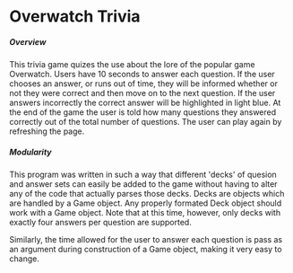 # Overwatch Trivia


##### Overview
This trivia game quizes the use about the lore of the popular game Overwatch. Users have 10 seconds to answer each question. If the user chooses an answer, or runs out of time, they will be informed whether or not they were correct and then move on to the next question. If the user answers incorrectly the correct answer will be highlighted in light blue. At the end of the game the user is told how many questions they answered correctly out of the total number of questions. The user can play again by refreshing the page.

##### Modularity
This program was written in such a way that different 'decks' of quesion and answer sets can easily be added to the game without having to alter any of the code that actually parses those decks. Decks are objects which are handled by a Game object. Any properly formated Deck object should work with a Game object. Note that at this time, however, only decks with exactly four answers per question are supported.

Similarly, the time allowed for the user to answer each question is pass as an argument during construction of a Game object, making it very easy to change. 
